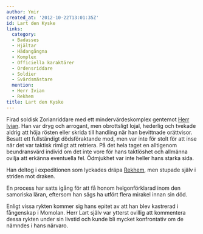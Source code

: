 ```yaml
---
author: Ymir
created_at: '2012-10-22T13:01:35Z'
id: Lart den Kyske
links:
  category:
  - Badasses
  - Hjältar
  - Hädangångna
  - Komplex
  - Officiella karaktärer
  - Ordensriddare
  - Soldier
  - Svärdsmästare
  mention:
  - Herr Ivian
  - Rekhem
title: Lart den Kyske
---
```


Firad soldisk Zorianriddare med ett mindervärdeskomplex gentemot [Herr Ivian]. Han var dryg och
arrogant, men obrottsligt lojal, hederlig och tvekade aldrig att höja rösten eller skrida till
handling när han bevittnade orättvisor. Besatt ett fullständigt dödsföraktande mod, men var inte för
stolt för att inse när det var taktisk rimligt att retriera. På det hela taget en alltigenom
beundransvärd individ om det inte vore för hans taktlöshet och allmänna ovilja att erkänna
eventuella fel. Ödmjukhet var inte heller hans starka sida.

Han deltog i expeditionen som lyckades dräpa [Rekhem], men stupade själv i striden mot draken.

En process har satts igång för att få honom helgonförklarad inom den samoriska läran, eftersom han
sägs ha utfört flera mirakel innan sin död.

Enligt vissa rykten kommer sig hans epitet av att han blev kastrerad i fångenskap i Momolan. Herr
Lart själv var ytterst ovillig att kommentera dessa rykten under sin livstid och kunde bli mycket
konfrontativ om de nämndes i hans närvaro.

  [Herr Ivian]: Herr_Ivian
  [Rekhem]: Rekhem